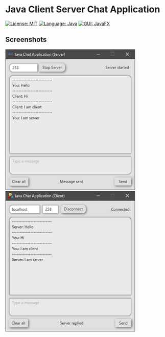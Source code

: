 # Java Client Server Chat Application 

[![License: MIT](https://img.shields.io/badge/License-MIT-yellow.svg)](https://opensource.org/licenses/MIT) 
[![Language: Java](https://img.shields.io/badge/Language-Java-green.svg)](https://www.java.com) 
[![GUI: JavaFX](https://img.shields.io/badge/GUI-JavaFX-lightgrey.svg)](https://openjfx.io/)

## Screenshots

![alt text](https://github.com/Rizwan-Hasan/JavaChatApp/raw/master/screenshots/Server_Window.PNG "Server Window")
![alt text](https://github.com/Rizwan-Hasan/JavaChatApp/raw/master/screenshots/Client_Window.PNG "Client Window")
